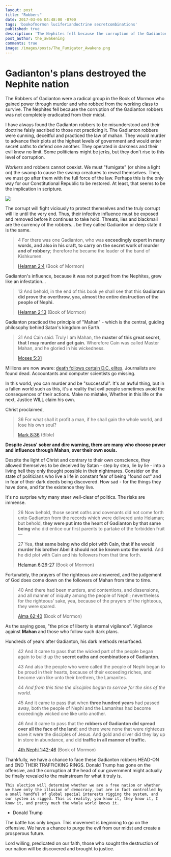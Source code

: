```yaml
---
layout: post
title: "Robbers"
date: 2017-03-06 04:48:00 -0700
tags: 'bookofmormon luciferiandoctrine secretcombinations'
published: true
description: 'The Nephites fell because the corruption of the Gadianton robbers was not completely eradicated from their midst.'
post_author: the_awakening
comments: true
image: /images/posts/The_Fumigator_Awakens.png
---
```


# Gadianton's plans destroyed the Nephite nation

The Robbers of Gadianton were a radical group in the Book of Mormon who gained power through murder and who robbed from the working class to survive. The Nephites fell because the corruption of the Gadianton robbers was not completely eradicated from their midst.

I have always found the Gadianton robbers to be misunderstood and their doctrine falsly ascribed to those not practicing it. The Gadianton robbers were cunning, deceitful and practiced the law of mahan. They would murder to advance their plots at the highest levels of government and would enter secret oaths to defend one another. They operated in darkness and their evil knew no limit. Some politicians might be jerks, but they don't rise to this level of corruption.

*Workers* and robbers cannot coexist. We must "fumigate" (or shine a light on) the swamp to cause the swamp creatures to reveal themselves. Then, we must go after them with the full force of the law. Perhaps this is the only way for our Constitutional Republic to be restored. At least, that seems to be the implication in scripture.

<img style="margin: auto; display: block;" src="{{site.baseurl}}/images/posts/The_Fumigator_Awakens.png" />

The corrupt will fight viciously to protect themselves and the truly corrupt will lie until the very end. Thus, their infective influence must be exposed and removed before it continues to take hold. Threats, lies and blackmail are the currency of the robbers... be they called Gadianton or deep state it is the same.

> 4 For there was one Gadianton, who was **exceedingly expert in many words, and also in his craft, to carry on the secret work of murder and of robbery**; therefore he became the leader of the band of Kishkumen.
> 
> [Helaman 2:4][2] (Book of Mormon)

Gadianton's influence, because it was not purged from the Nephites, grew like an infestation...

> 13 And behold, in the end of this book ye shall see that this **Gadianton did prove the overthrow, yea, almost the entire destruction of the people of Nephi.**
> 
> [Helaman 2:13][1] (Book of Mormon)

Gadianton practiced the principle of "Mahan" - which is the central, guiding philosophy behind Satan's kingdom on Earth.

> 31 And Cain said: Truly I am Mahan, the **master of this great secret, that I may murder and get gain.** Wherefore Cain was called Master Mahan, and he gloried in his wickedness.
> 
> [Moses 5:31][3]

Millions are now aware: [death follows certain D.C. elites][8]. Journalists are found dead. Accountants and computer scientists go missing.

In this world, you can murder and be "successful". It's an awful thing, but in a fallen world such as this, it's a reality that evil people sometimes avoid the consequences of their actions. Make no mistake, Whether in this life or the next, Justice WILL claim his own.

Christ proclaimed,

> 36 For what shall it profit a man, if he shall gain the whole world, and lose his own soul?
> 
> [Mark 8:36][4] (Bible)

**Despite Jesus' sober and dire warning, there are many who choose power and influence through Mahan, over their own souls.**

Despite the light of Christ and contrary to their own conscience, they allowed themselves to be deceived by Satan - step by step, lie by lie - into a living hell they only thought possible in their nightmares. Consider on the state of politicians who live a life in constant fear of being "found out" and in fear of their dark deeds being discovered. How sad - for the things they have done, and for the existence they live.

It's no surprise why many steer well-clear of politics. The risks are immense.

> 26 Now behold, those secret oaths and covenants did not come forth unto Gadianton from the records which were delivered unto Helaman; but behold, **they were put into the heart of Gadianton by that same being** who did entice our first parents to partake of the forbidden fruit—
>
> 27 Yea, **that same being who did plot with Cain, that if he would murder his brother Abel it should not be known unto the world.** And he did plot with Cain and his followers from that time forth.
> 
> [Helaman 6:26-27][5] (Book of Mormon)

Fortunately, the prayers of the righteous are answered, and the judgement of God does come down on the followers of Mahan from time to time.

> 40 And there had been murders, and contentions, and dissensions, and all manner of iniquity among the people of Nephi; nevertheless for the righteous’ sake, yea, because of the prayers of the righteous, they were spared.
> 
> [Alma 62:40][9] (Book of Mormon)

As the saying goes, "the price of liberty is eternal vigilance". Vigilance against **Mahan** and those who follow such dark plans.

Hundreds of years after Gadianton, his dark methods resurfaced.

> 42 And it came to pass that the wicked part of the people began again to build up the **secret oaths and combinations of Gadianton**.
> 
> 43 And also the people who were called the people of Nephi began to be proud in their hearts, because of their exceeding riches, and become vain like unto their brethren, the Lamanites.
> 
> 44 *And from this time the disciples began to sorrow for the sins of the world.*
> 
> 45 And it came to pass that when **three hundred years** had passed away, both the people of Nephi and the Lamanites had become exceedingly wicked one like unto another.
> 
> 46 And it came to pass that the **robbers of Gadianton did spread over all the face of the land**; and there were none that were righteous save it were the disciples of Jesus. And gold and silver did they lay up in store in abundance, and did **traffic in all manner of traffic.**
> 
> [4th Nephi 1:42-46][6] (Book of Mormon)

Thankfully, we have a chance to face these Gadianton robbers HEAD-ON and END THEIR TRAFFICKING RINGS. Donald Trump has gone on the offensive, and the corruption at the head of our government might actually be finally revealed to the mainstream for what it truly is.

```
This election will determine whether we are a free nation or whether we have only the illusion of democracy, but are in fact controlled by a small handful of global special interests rigging the system, and our system is rigged. This is reality, you know it, they know it, I know it, and pretty much the whole world knows it.
```
- Donald Trump

The battle has only begun. This movement is beginning to go on the offensive. We have a chance to purge the evil from our midst and create a prosperous future.

Lord willing, predicated on our faith, those who sought the destruction of our nation will be discovered and brought to justice.


[1]: https://www.lds.org/scriptures/bofm/hel/2.13?lang=eng#12
[2]: https://www.lds.org/scriptures/bofm/hel/2.4?lang=eng#3
[3]: https://www.lds.org/scriptures/pgp/moses/5.31?lang=eng#30
[4]: https://www.lds.org/scriptures/nt/mark/8.36?lang=eng#35
[5]: https://www.lds.org/scriptures/bofm/hel/6.26-27?lang=eng#25
[6]: https://www.lds.org/scriptures/bofm/4-ne/1.42-46?lang=eng#41
[7]: "{{site.baseurl}}/2017/02/21/conspiracies.html"
[8]: https://www.reddit.com/r/conspiracy/comments/4mes7q/here_is_a_list_of_all_the_clinton_associates_that/
[9]: https://www.lds.org/scriptures/bofm/alma/62.40?lang=eng#39